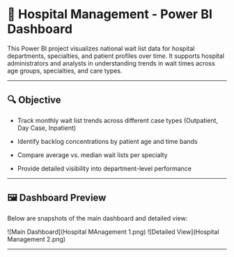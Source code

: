# 🏥 Hospital Management  - Power BI Dashboard
This Power BI project visualizes national wait list data for hospital departments, specialties, and patient profiles over time. It supports hospital administrators and analysts in understanding trends in wait times across age groups, specialties, and care types.

--- 
## 🔍 Objective

- Track monthly wait list trends across different case types (Outpatient, Day Case, Inpatient)

- Identify backlog concentrations by patient age and time bands

- Compare average vs. median wait lists per specialty

- Provide detailed visibility into department-level performance

---

## 🖼️ Dashboard Preview

Below are snapshots of the main dashboard and detailed view:

![Main Dashboard](Hospital MAnagement 1.png)
![Detailed View](Hospital Management 2.png)

--- 
